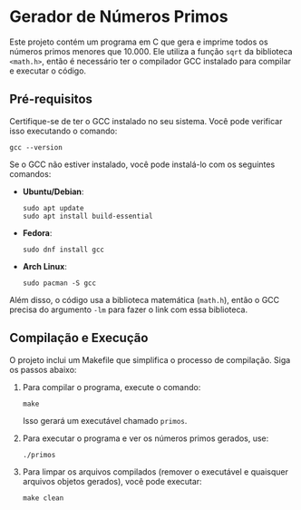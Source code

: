 # Gerador de Números Primos

Este projeto contém um programa em C que gera e imprime todos os números primos menores que 10.000. Ele utiliza a função `sqrt` da biblioteca `<math.h>`, então é necessário ter o compilador GCC instalado para compilar e executar o código.

## Pré-requisitos

Certifique-se de ter o GCC instalado no seu sistema. Você pode verificar isso executando o comando:
```
gcc --version
```

Se o GCC não estiver instalado, você pode instalá-lo com os seguintes comandos:

- **Ubuntu/Debian**:
  ```
  sudo apt update
  sudo apt install build-essential
  ```

- **Fedora**:
  ```
  sudo dnf install gcc
  ```

- **Arch Linux**:
  ```
  sudo pacman -S gcc
  ```

Além disso, o código usa a biblioteca matemática (`math.h`), então o GCC precisa do argumento `-lm` para fazer o link com essa biblioteca.

## Compilação e Execução

O projeto inclui um Makefile que simplifica o processo de compilação. Siga os passos abaixo:

1. Para compilar o programa, execute o comando:
   ```
   make
   ```

   Isso gerará um executável chamado `primos`.

2. Para executar o programa e ver os números primos gerados, use:
   ```
   ./primos
   ```

3. Para limpar os arquivos compilados (remover o executável e quaisquer arquivos objetos gerados), você pode executar:
   ```
   make clean
   ```
